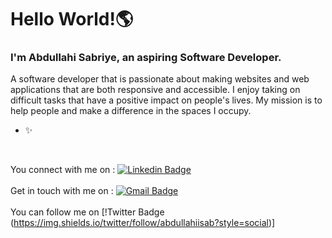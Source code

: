 # Hello World!🌎

### I'm Abdullahi Sabriye, an aspiring Software Developer.

A software developer that is passionate about making websites and web applications that are both responsive and accessible. I enjoy taking on difficult tasks that have a positive impact on people's lives. My mission is to help people and make a difference in the spaces I occupy.

- ✨

<br/>

You connect with me on : [![Linkedin Badge](https://img.shields.io/badge/-Abdullahi_Sabriye-blue?style=flat-square&logo=Linkedin&logoColor=white&link=https://www.linkedin.com/in/abdullahisabriye/)](https://www.linkedin.com/in/abdullahisabriye/)
<br/>
<br/>
Get in touch with me on : [![Gmail Badge](https://img.shields.io/badge/-abdullahisabriye@gmail.com-c14438?style=flat-square&logo=Gmail&logoColor=white&link=mailto:abdullahisabriye@gmail.com)](mailto:abdullahisabriye@gmail.com)
<br/>
<br/>
You can follow me on [!Twitter Badge (https://img.shields.io/twitter/follow/abdullahiisab?style=social)]

<br />

<!--
- 📫 How to reach me: abdullahisabriye@gmail.com 
![](https://komarev.com/ghpvc/?username=asabriye)
